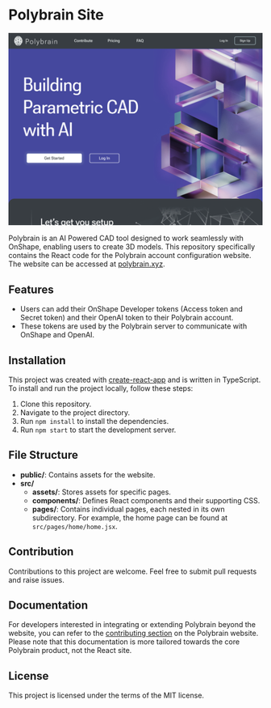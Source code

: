 # Polybrain Site

![alt text](screenshot.png)

Polybrain is an AI Powered CAD tool designed to work seamlessly with OnShape, enabling users to create 3D models. This repository specifically contains the React code for the Polybrain account configuration website. The website can be accessed at [polybrain.xyz](https://polybrain.xyz).

## Features

- Users can add their OnShape Developer tokens (Access token and Secret token) and their OpenAI token to their Polybrain account.
- These tokens are used by the Polybrain server to communicate with OnShape and OpenAI.

## Installation

This project was created with [create-react-app](<[https://github.com/facebook/create-react-app](https://create-react-app.dev/)>) and is written in TypeScript. To install and run the project locally, follow these steps:

1. Clone this repository.
2. Navigate to the project directory.
3. Run `npm install` to install the dependencies.
4. Run `npm start` to start the development server.

## File Structure

- **public/**: Contains assets for the website.
- **src/**
  - **assets/**: Stores assets for specific pages.
  - **components/**: Defines React components and their supporting CSS.
  - **pages/**: Contains individual pages, each nested in its own subdirectory. For example, the home page can be found at `src/pages/home/home.jsx`.

## Contribution

Contributions to this project are welcome. Feel free to submit pull requests and raise issues.

## Documentation

For developers interested in integrating or extending Polybrain beyond the website, you can refer to the [contributing section](https://polybrain.xyz/contributing) on the Polybrain website. Please note that this documentation is more tailored towards the core Polybrain product, not the React site.

## License

This project is licensed under the terms of the MIT license.
